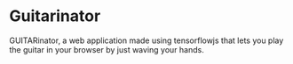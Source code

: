 # Guitarinator
 GUITARinator, a web application made using tensorflowjs that lets you play the guitar in your browser by just waving your hands.
